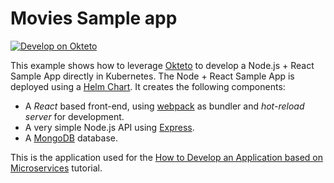 # Movies Sample app

<!-- [![Develop on Okteto](https://okteto.com/develop-okteto.svg)](https://cloud.okteto.com/deploy?repository=https://github.com/okteto/movies) -->

[![Develop on Okteto](https://img.shields.io/endpoint?url=https%3A%2F%2Fokteto.com%2Fbadge.json)](https://cloud.okteto.com/deploy)


This example shows how to leverage [Okteto](https://github.com/okteto/okteto) to develop a Node.js + React Sample App directly in Kubernetes. The Node + React Sample App is deployed using a [Helm Chart](https://github.com/okteto/movies/tree/master/chart). It creates the following components:

- A *React* based front-end, using [webpack](https://webpack.js.org) as bundler and *hot-reload server* for development.
- A very simple Node.js API using [Express](https://expressjs.com).
- A [MongoDB](https://www.mongodb.com) database.

This is the application used for the [How to Develop an Application based on Microservices](https://okteto.com/docs/tutorials/e2e) tutorial.
